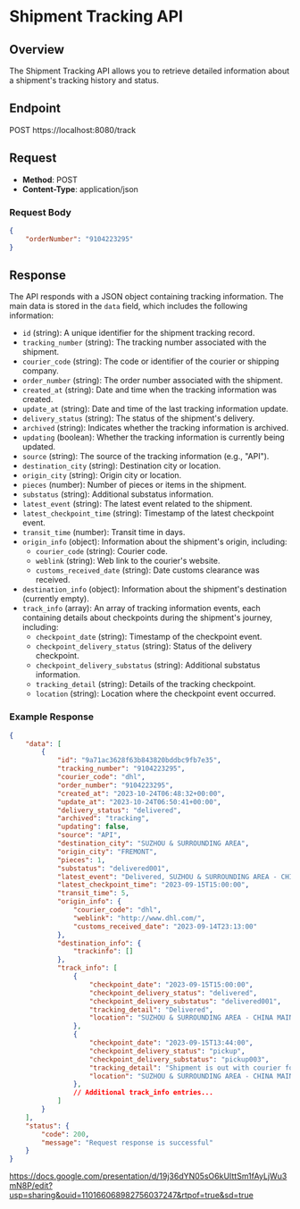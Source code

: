 # Shipment Tracking API

## Overview

The Shipment Tracking API allows you to retrieve detailed information about a shipment's tracking history and status.

## Endpoint

POST https://localhost:8080/track

## Request

- **Method**: POST
- **Content-Type**: application/json

### Request Body

```json
{
    "orderNumber": "9104223295"
}
```


## Response

The API responds with a JSON object containing tracking information. The main data is stored in the `data` field, which includes the following information:

- `id` (string): A unique identifier for the shipment tracking record.
- `tracking_number` (string): The tracking number associated with the shipment.
- `courier_code` (string): The code or identifier of the courier or shipping company.
- `order_number` (string): The order number associated with the shipment.
- `created_at` (string): Date and time when the tracking information was created.
- `update_at` (string): Date and time of the last tracking information update.
- `delivery_status` (string): The status of the shipment's delivery.
- `archived` (string): Indicates whether the tracking information is archived.
- `updating` (boolean): Whether the tracking information is currently being updated.
- `source` (string): The source of the tracking information (e.g., "API").
- `destination_city` (string): Destination city or location.
- `origin_city` (string): Origin city or location.
- `pieces` (number): Number of pieces or items in the shipment.
- `substatus` (string): Additional substatus information.
- `latest_event` (string): The latest event related to the shipment.
- `latest_checkpoint_time` (string): Timestamp of the latest checkpoint event.
- `transit_time` (number): Transit time in days.
- `origin_info` (object): Information about the shipment's origin, including:
  - `courier_code` (string): Courier code.
  - `weblink` (string): Web link to the courier's website.
  - `customs_received_date` (string): Date customs clearance was received.
- `destination_info` (object): Information about the shipment's destination (currently empty).
- `track_info` (array): An array of tracking information events, each containing details about checkpoints during the shipment's journey, including:
  - `checkpoint_date` (string): Timestamp of the checkpoint event.
  - `checkpoint_delivery_status` (string): Status of the delivery checkpoint.
  - `checkpoint_delivery_substatus` (string): Additional substatus information.
  - `tracking_detail` (string): Details of the tracking checkpoint.
  - `location` (string): Location where the checkpoint event occurred.

### Example Response

```json
{
    "data": [
        {
            "id": "9a71ac3628f63b843820bddbc9fb7e35",
            "tracking_number": "9104223295",
            "courier_code": "dhl",
            "order_number": "9104223295",
            "created_at": "2023-10-24T06:48:32+00:00",
            "update_at": "2023-10-24T06:50:41+00:00",
            "delivery_status": "delivered",
            "archived": "tracking",
            "updating": false,
            "source": "API",
            "destination_city": "SUZHOU & SURROUNDING AREA",
            "origin_city": "FREMONT",
            "pieces": 1,
            "substatus": "delivered001",
            "latest_event": "Delivered, SUZHOU & SURROUNDING AREA - CHINA MAINLAND, 2023-09-15 15:00:00",
            "latest_checkpoint_time": "2023-09-15T15:00:00",
            "transit_time": 5,
            "origin_info": {
                "courier_code": "dhl",
                "weblink": "http://www.dhl.com/",
                "customs_received_date": "2023-09-14T23:13:00"
            },
            "destination_info": {
                "trackinfo": []
            },
            "track_info": [
                {
                    "checkpoint_date": "2023-09-15T15:00:00",
                    "checkpoint_delivery_status": "delivered",
                    "checkpoint_delivery_substatus": "delivered001",
                    "tracking_detail": "Delivered",
                    "location": "SUZHOU & SURROUNDING AREA - CHINA MAINLAND"
                },
                {
                    "checkpoint_date": "2023-09-15T13:44:00",
                    "checkpoint_delivery_status": "pickup",
                    "checkpoint_delivery_substatus": "pickup003",
                    "tracking_detail": "Shipment is out with courier for delivery",
                    "location": "SUZHOU & SURROUNDING AREA - CHINA MAINLAND"
                },
                // Additional track_info entries...
            ]
        }
    ],
    "status": {
        "code": 200,
        "message": "Request response is successful"
    }
}
```

https://docs.google.com/presentation/d/19j36dYN05sO6kUIttSm1fAyLjWu3mN8P/edit?usp=sharing&ouid=110166068982756037247&rtpof=true&sd=true

